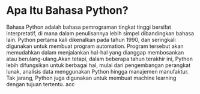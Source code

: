 # Apa Itu Bahasa Python?
Bahasa Python adalah bahasa pemrograman tingkat tinggi bersifat interpretatif, di mana dalam penulisannya lebih simpel dibandingkan bahasa lain. Python pertama kali dikenalkan pada tahun 1990, dan seringkali digunakan untuk membuat program automation. Program tersebut akan memudahkan dalam menjalankan hal-hal yang dianggap membosankan atau berulang-ulang.Akan tetapi, dalam beberapa tahun terakhir ini, Python lebih difungsikan untuk berbagai hal, mulai dari pengembangan perangkat lunak, analisis data menggunakan Python hingga manajemen manufaktur. Tak jarang, Python juga digunakan untuk membuat machine learning dengan tujuan tertentu.
acc
